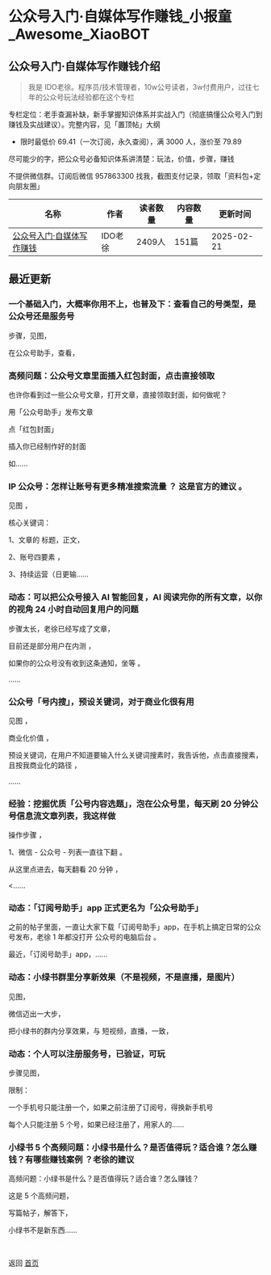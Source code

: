 # 公众号入门·自媒体写作赚钱_小报童_Awesome_XiaoBOT

## 公众号入门·自媒体写作赚钱介绍
> 我是 IDO老徐。程序员/技术管理者，10w公号读者，3w付费用户，过往七年的公众号玩法经验都在这个专栏    
    
专栏定位：老手查漏补缺，新手掌握知识体系并实战入门（彻底搞懂公众号入门到赚钱及实战建议）。完整内容，见「置顶帖」大纲    
    
* 限时最低价 69.41（一次订阅，永久查阅），满 3000 人，涨价至 79.89    
    
尽可能少的字，把公众号必备知识体系讲清楚：玩法，价值，步骤，赚钱    
    
不提供微信群。订阅后微信 957863300 找我，截图支付记录，领取「资料包+定向朋友圈」  
  


|名称|作者|读者数量|内容数量|更新时间|
|---|---|---|---|---|
|[公众号入门·自媒体写作赚钱](https://xiaobot.net/p/idoxu?refer=0b133df9-27dc-423b-8101-639049001c13)|IDO老徐|2409人|151篇|2025-02-21|

## 最近更新
### 一个基础入门，大概率你用不上，也普及下：查看自己的号类型，是 公众号还是服务号

步骤，见图，

在公众号助手，查看，

### 高频问题：公众号文章里面插入红包封面，点击直接领取

也许你看到过一些公众号文章，打开文章，直接领取封面，如何做呢？

用「公众号助手」发布文章

点「红包封面」

插入你已经制作好的封面

如......

### IP 公众号：怎样让账号有更多精准搜索流量 ？ 这是官方的建议 。

见图 ，

核心关键词：

1、文章的 标题，正文，

2、账号四要素 ，

3、持续运营（日更输......

### 动态：可以把公众号接入 AI 智能回复，AI 阅读完你的所有文章，以你的视角 24 小时自动回复用户的问题

步骤太长，老徐已经写成了文章，

目前还是部分用户在内测 ，

如果你的公众号没有收到这条通知，坐等 。

......

### 公众号「号内搜」，预设关键词，对于商业化很有用

见图 ，

商业化价值 ，

预设关键词，在用户不知道要输入什么关键词搜素时，我告诉他，点击直接搜素，且按我商业化的路径 ，

......

### 经验：挖掘优质「公号内容选题」，泡在公众号里，每天刷 20 分钟公号信息流文章列表，我这样做

操作步骤 ，

1、微信 - 公众号 - 列表一直往下翻 。

从这里点进去，每天翻看 20 分钟 ，

<......

### 动态：「订阅号助手」app 正式更名为「公众号助手」

之前的帖子里面，一直让大家下载「订阅号助手」app，在手机上搞定日常的公众号发布，老徐 1 年都没打开 公众号的电脑后台 。

最近，「订阅号助手」app，......

### 动态：小绿书群里分享新效果（不是视频，不是直播，是图片）

见图，

微信迈出一大步，

把小绿书的群内分享效果，与 短视频，直播，一致，

### 动态：个人可以注册服务号，已验证，可玩

步骤见图，

限制：

一个手机号只能注册一个，如果之前注册了订阅号，得换新手机号

每个人只能注册 5 个号，如果已经注册了，用家人的......

### 小绿书 5 个高频问题：小绿书是什么？是否值得玩？适合谁？怎么赚钱？有哪些赚钱案例 ？老徐的建议

高频问题：小绿书是什么？是否值得玩？适合谁？怎么赚钱？

这是 5 个高频问题，

写篇帖子，解答下，

小绿书不是新东西......


<a href="https://github.com/Reno9527/awesome-xiaobot" style="color: white; text-decoration: none;">awesome-xiaobot</a>

返回 [首页](../README.md)
